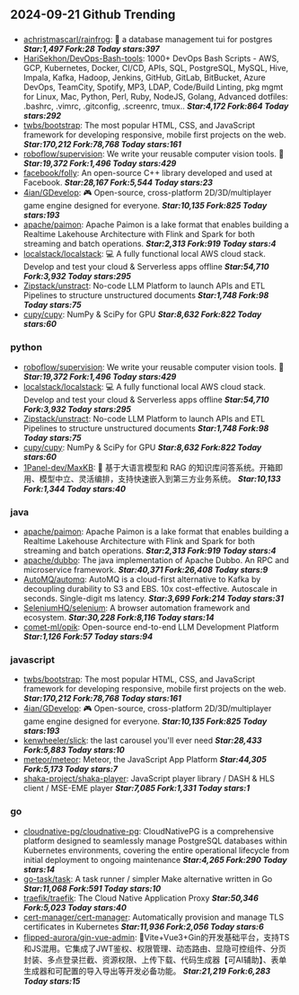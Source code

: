 ## 2024-09-21 Github Trending

### 
* [achristmascarl/rainfrog](https://github.com/achristmascarl/rainfrog): 🐸 a database management tui for postgres ***Star:1,497 Fork:28 Today stars:397***
* [HariSekhon/DevOps-Bash-tools](https://github.com/HariSekhon/DevOps-Bash-tools): 1000+ DevOps Bash Scripts - AWS, GCP, Kubernetes, Docker, CI/CD, APIs, SQL, PostgreSQL, MySQL, Hive, Impala, Kafka, Hadoop, Jenkins, GitHub, GitLab, BitBucket, Azure DevOps, TeamCity, Spotify, MP3, LDAP, Code/Build Linting, pkg mgmt for Linux, Mac, Python, Perl, Ruby, NodeJS, Golang, Advanced dotfiles: .bashrc, .vimrc, .gitconfig, .screenrc, tmux.. ***Star:4,172 Fork:864 Today stars:292***
* [twbs/bootstrap](https://github.com/twbs/bootstrap): The most popular HTML, CSS, and JavaScript framework for developing responsive, mobile first projects on the web. ***Star:170,212 Fork:78,768 Today stars:161***
* [roboflow/supervision](https://github.com/roboflow/supervision): We write your reusable computer vision tools. 💜 ***Star:19,372 Fork:1,496 Today stars:429***
* [facebook/folly](https://github.com/facebook/folly): An open-source C++ library developed and used at Facebook. ***Star:28,167 Fork:5,544 Today stars:23***
* [4ian/GDevelop](https://github.com/4ian/GDevelop): 🎮 Open-source, cross-platform 2D/3D/multiplayer game engine designed for everyone. ***Star:10,135 Fork:825 Today stars:193***
* [apache/paimon](https://github.com/apache/paimon): Apache Paimon is a lake format that enables building a Realtime Lakehouse Architecture with Flink and Spark for both streaming and batch operations. ***Star:2,313 Fork:919 Today stars:4***
* [localstack/localstack](https://github.com/localstack/localstack): 💻 A fully functional local AWS cloud stack. Develop and test your cloud & Serverless apps offline ***Star:54,710 Fork:3,932 Today stars:295***
* [Zipstack/unstract](https://github.com/Zipstack/unstract): No-code LLM Platform to launch APIs and ETL Pipelines to structure unstructured documents ***Star:1,748 Fork:98 Today stars:75***
* [cupy/cupy](https://github.com/cupy/cupy): NumPy & SciPy for GPU ***Star:8,632 Fork:822 Today stars:60***

### python
* [roboflow/supervision](https://github.com/roboflow/supervision): We write your reusable computer vision tools. 💜 ***Star:19,372 Fork:1,496 Today stars:429***
* [localstack/localstack](https://github.com/localstack/localstack): 💻 A fully functional local AWS cloud stack. Develop and test your cloud & Serverless apps offline ***Star:54,710 Fork:3,932 Today stars:295***
* [Zipstack/unstract](https://github.com/Zipstack/unstract): No-code LLM Platform to launch APIs and ETL Pipelines to structure unstructured documents ***Star:1,748 Fork:98 Today stars:75***
* [cupy/cupy](https://github.com/cupy/cupy): NumPy & SciPy for GPU ***Star:8,632 Fork:822 Today stars:60***
* [1Panel-dev/MaxKB](https://github.com/1Panel-dev/MaxKB): 🚀 基于大语言模型和 RAG 的知识库问答系统。开箱即用、模型中立、灵活编排，支持快速嵌入到第三方业务系统。 ***Star:10,133 Fork:1,344 Today stars:40***

### java
* [apache/paimon](https://github.com/apache/paimon): Apache Paimon is a lake format that enables building a Realtime Lakehouse Architecture with Flink and Spark for both streaming and batch operations. ***Star:2,313 Fork:919 Today stars:4***
* [apache/dubbo](https://github.com/apache/dubbo): The java implementation of Apache Dubbo. An RPC and microservice framework. ***Star:40,371 Fork:26,408 Today stars:9***
* [AutoMQ/automq](https://github.com/AutoMQ/automq): AutoMQ is a cloud-first alternative to Kafka by decoupling durability to S3 and EBS. 10x cost-effective. Autoscale in seconds. Single-digit ms latency. ***Star:3,699 Fork:214 Today stars:31***
* [SeleniumHQ/selenium](https://github.com/SeleniumHQ/selenium): A browser automation framework and ecosystem. ***Star:30,228 Fork:8,116 Today stars:14***
* [comet-ml/opik](https://github.com/comet-ml/opik): Open-source end-to-end LLM Development Platform ***Star:1,126 Fork:57 Today stars:94***

### javascript
* [twbs/bootstrap](https://github.com/twbs/bootstrap): The most popular HTML, CSS, and JavaScript framework for developing responsive, mobile first projects on the web. ***Star:170,212 Fork:78,768 Today stars:161***
* [4ian/GDevelop](https://github.com/4ian/GDevelop): 🎮 Open-source, cross-platform 2D/3D/multiplayer game engine designed for everyone. ***Star:10,135 Fork:825 Today stars:193***
* [kenwheeler/slick](https://github.com/kenwheeler/slick): the last carousel you'll ever need ***Star:28,433 Fork:5,883 Today stars:10***
* [meteor/meteor](https://github.com/meteor/meteor): Meteor, the JavaScript App Platform ***Star:44,305 Fork:5,173 Today stars:7***
* [shaka-project/shaka-player](https://github.com/shaka-project/shaka-player): JavaScript player library / DASH & HLS client / MSE-EME player ***Star:7,085 Fork:1,331 Today stars:1***

### go
* [cloudnative-pg/cloudnative-pg](https://github.com/cloudnative-pg/cloudnative-pg): CloudNativePG is a comprehensive platform designed to seamlessly manage PostgreSQL databases within Kubernetes environments, covering the entire operational lifecycle from initial deployment to ongoing maintenance ***Star:4,265 Fork:290 Today stars:14***
* [go-task/task](https://github.com/go-task/task): A task runner / simpler Make alternative written in Go ***Star:11,068 Fork:591 Today stars:10***
* [traefik/traefik](https://github.com/traefik/traefik): The Cloud Native Application Proxy ***Star:50,346 Fork:5,023 Today stars:40***
* [cert-manager/cert-manager](https://github.com/cert-manager/cert-manager): Automatically provision and manage TLS certificates in Kubernetes ***Star:11,936 Fork:2,056 Today stars:6***
* [flipped-aurora/gin-vue-admin](https://github.com/flipped-aurora/gin-vue-admin): 🚀Vite+Vue3+Gin的开发基础平台，支持TS和JS混用。它集成了JWT鉴权、权限管理、动态路由、显隐可控组件、分页封装、多点登录拦截、资源权限、上传下载、代码生成器【可AI辅助】、表单生成器和可配置的导入导出等开发必备功能。 ***Star:21,219 Fork:6,283 Today stars:15***
